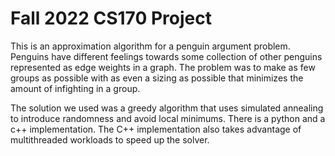 # Fall 2022 CS170 Project

This is an approximation algorithm for a penguin argument problem. Penguins have different feelings towards some collection of other penguins represented as edge weights in a graph. The problem was to make as few groups as possible with as even a sizing as possible that minimizes the amount of infighting in a group. 

The solution we used was a greedy algorithm that uses simulated annealing to introduce randomness and avoid local minimums. There is a python and a c++ implementation. The C++ implementation also takes advantage of multithreaded workloads to speed up the solver. 
